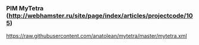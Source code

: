 ### PIM MyTetra (http://webhamster.ru/site/page/index/articles/projectcode/105)

https://raw.githubusercontent.com/anatolean/mytetra/master/mytetra.xml
